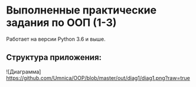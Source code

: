 # Выполненные практические задания по ООП (1-3)
Работает на версии Python 3.6 и выше.

## Структура приложения:
![Диаграмма] https://github.com/Umnica/OOP/blob/master/out/diag1/diag1.png?raw=true

